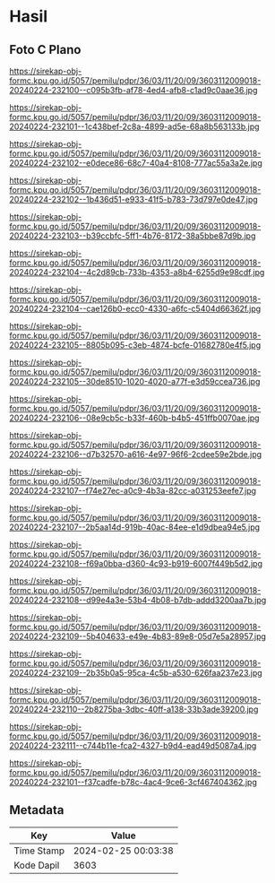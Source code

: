 # Hasil

## Foto C Plano

https://sirekap-obj-formc.kpu.go.id/5057/pemilu/pdpr/36/03/11/20/09/3603112009018-20240224-232100--c095b3fb-af78-4ed4-afb8-c1ad9c0aae36.jpg

https://sirekap-obj-formc.kpu.go.id/5057/pemilu/pdpr/36/03/11/20/09/3603112009018-20240224-232101--1c438bef-2c8a-4899-ad5e-68a8b563133b.jpg

https://sirekap-obj-formc.kpu.go.id/5057/pemilu/pdpr/36/03/11/20/09/3603112009018-20240224-232102--e0dece86-68c7-40a4-8108-777ac55a3a2e.jpg

https://sirekap-obj-formc.kpu.go.id/5057/pemilu/pdpr/36/03/11/20/09/3603112009018-20240224-232102--1b436d51-e933-41f5-b783-73d797e0de47.jpg

https://sirekap-obj-formc.kpu.go.id/5057/pemilu/pdpr/36/03/11/20/09/3603112009018-20240224-232103--b39ccbfc-5ff1-4b76-8172-38a5bbe87d9b.jpg

https://sirekap-obj-formc.kpu.go.id/5057/pemilu/pdpr/36/03/11/20/09/3603112009018-20240224-232104--4c2d89cb-733b-4353-a8b4-6255d9e98cdf.jpg

https://sirekap-obj-formc.kpu.go.id/5057/pemilu/pdpr/36/03/11/20/09/3603112009018-20240224-232104--cae126b0-ecc0-4330-a6fc-c5404d66362f.jpg

https://sirekap-obj-formc.kpu.go.id/5057/pemilu/pdpr/36/03/11/20/09/3603112009018-20240224-232105--8805b095-c3eb-4874-bcfe-01682780e4f5.jpg

https://sirekap-obj-formc.kpu.go.id/5057/pemilu/pdpr/36/03/11/20/09/3603112009018-20240224-232105--30de8510-1020-4020-a77f-e3d59ccea736.jpg

https://sirekap-obj-formc.kpu.go.id/5057/pemilu/pdpr/36/03/11/20/09/3603112009018-20240224-232106--08e9cb5c-b33f-460b-b4b5-451ffb0070ae.jpg

https://sirekap-obj-formc.kpu.go.id/5057/pemilu/pdpr/36/03/11/20/09/3603112009018-20240224-232106--d7b32570-a616-4e97-96f6-2cdee59e2bde.jpg

https://sirekap-obj-formc.kpu.go.id/5057/pemilu/pdpr/36/03/11/20/09/3603112009018-20240224-232107--f74e27ec-a0c9-4b3a-82cc-a031253eefe7.jpg

https://sirekap-obj-formc.kpu.go.id/5057/pemilu/pdpr/36/03/11/20/09/3603112009018-20240224-232107--2b5aa14d-919b-40ac-84ee-e1d9dbea94e5.jpg

https://sirekap-obj-formc.kpu.go.id/5057/pemilu/pdpr/36/03/11/20/09/3603112009018-20240224-232108--f69a0bba-d360-4c93-b919-6007f449b5d2.jpg

https://sirekap-obj-formc.kpu.go.id/5057/pemilu/pdpr/36/03/11/20/09/3603112009018-20240224-232108--d99e4a3e-53b4-4b08-b7db-addd3200aa7b.jpg

https://sirekap-obj-formc.kpu.go.id/5057/pemilu/pdpr/36/03/11/20/09/3603112009018-20240224-232109--5b404633-e49e-4b83-89e8-05d7e5a28957.jpg

https://sirekap-obj-formc.kpu.go.id/5057/pemilu/pdpr/36/03/11/20/09/3603112009018-20240224-232109--2b35b0a5-95ca-4c5b-a530-626faa237e23.jpg

https://sirekap-obj-formc.kpu.go.id/5057/pemilu/pdpr/36/03/11/20/09/3603112009018-20240224-232110--2b8275ba-3dbc-40ff-a138-33b3ade39200.jpg

https://sirekap-obj-formc.kpu.go.id/5057/pemilu/pdpr/36/03/11/20/09/3603112009018-20240224-232111--c744b11e-fca2-4327-b9d4-ead49d5087a4.jpg

https://sirekap-obj-formc.kpu.go.id/5057/pemilu/pdpr/36/03/11/20/09/3603112009018-20240224-232101--f37cadfe-b78c-4ac4-9ce6-3cf467404362.jpg


## Metadata

| Key        | Value               |
| ---------- | ------------------- |
| Time Stamp | 2024-02-25 00:03:38 |
| Kode Dapil | 3603                |



